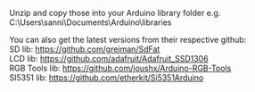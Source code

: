 Unzip and copy those into your Arduino library folder e.g. C:\Users\sanni\Documents\Arduino\libraries

You can also get the latest versions from their respective github:  
SD lib: https://github.com/greiman/SdFat  
LCD lib: https://github.com/adafruit/Adafruit_SSD1306  
RGB Tools lib: https://github.com/joushx/Arduino-RGB-Tools  
SI5351 lib: https://github.com/etherkit/Si5351Arduino  

